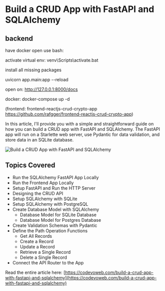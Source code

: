 # Build a CRUD App with FastAPI and SQLAlchemy

## backend

have docker open
use bash:

activate virtual env: venv\Scripts\activate.bat

install all missing packages

uvicorn app.main:app --reload

open on: http://127.0.0.1:8000/docs

docker: docker-compose up -d

(frontend: frontend-reactjs-crud-crypto-app https://github.com/rafgger/frontend-reactjs-crud-crypto-app)

In this article, I'll provide you with a simple and straightforward guide on how you can build a CRUD app with FastAPI and SQLAlchemy. The FastAPI app will run on a Starlette web server, use Pydantic for data validation, and store data in an SQLite database.

![Build a CRUD App with FastAPI and SQLAlchemy](https://codevoweb.com/wp-content/uploads/2022/11/Build-a-CRUD-App-with-FastAPI-and-SQLAlchemy.png)

## Topics Covered

- Run the SQLAlchemy FastAPI App Locally
- Run the Frontend App Locally
- Setup FastAPI and Run the HTTP Server
- Designing the CRUD API
- Setup SQLAlchemy with SQLite
- Setup SQLAlchemy with PostgreSQL
- Create Database Model with SQLAlchemy
  - Database Model for SQLite Database
  - Database Model for Postgres Database
- Create Validation Schemas with Pydantic
- Define the Path Operation Functions
  - Get All Records
  - Create a Record
  - Update a Record
  - Retrieve a Single Record
  - Delete a Single Record
- Connect the API Router to the App

Read the entire article here: [https://codevoweb.com/build-a-crud-app-with-fastapi-and-sqlalchemy](https://codevoweb.com/build-a-crud-app-with-fastapi-and-sqlalchemy)
